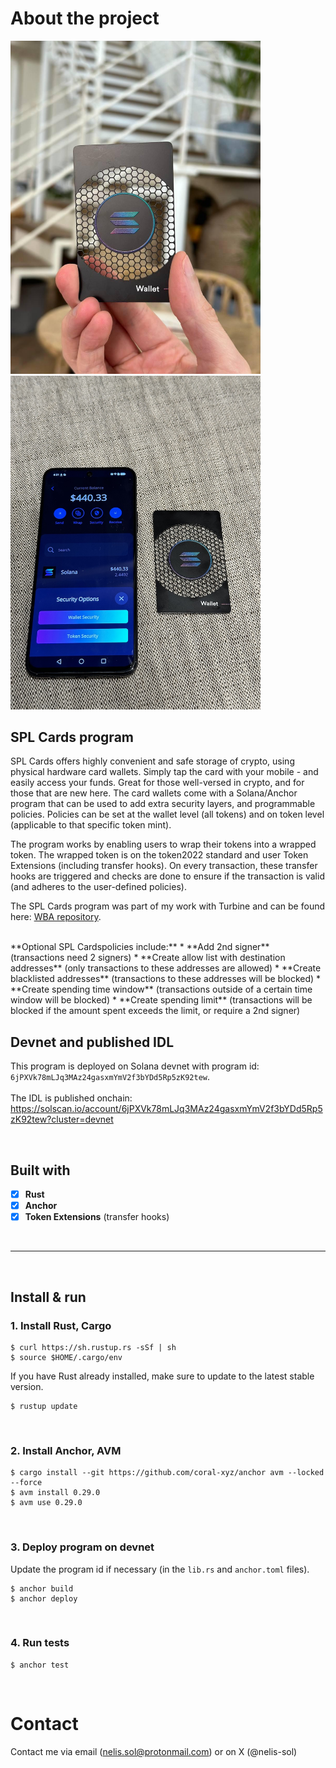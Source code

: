 # About the project

<img width="400" alt="SPL Card" src="https://github.com/Nelis-sol/splcards-program/blob/main/spl-card.jpg">
&nbsp;&nbsp;
<img width="400" alt="SPL Cards app" src="https://github.com/Nelis-sol/splcards-program/blob/main/spl-card-app.jpg">


## SPL Cards program

SPL Cards offers highly convenient and safe storage of crypto, using physical hardware card wallets. Simply tap the card with your mobile - and easily access your funds. Great for those well-versed in crypto, and for those that are new here. The card wallets come with a Solana/Anchor program that can be used to add extra security layers, and programmable policies. Policies can be set at the wallet level (all tokens) and on token level (applicable to that specific token mint).

The program works by enabling users to wrap their tokens into a wrapped token. The wrapped token is on the token2022 standard and user Token Extensions (including transfer hooks). On every transaction, these transfer hooks are triggered and checks are done to ensure if the transaction is valid (and adheres to the user-defined policies).

The SPL Cards program was part of my work with Turbine and can be found here: [WBA repository](https://github.com/Web3-Builders-Alliance/Nelis-sol_Sol_1Q24/tree/main/capstone/splcards).

<br />
**Optional SPL Cardspolicies include:**
  * **Add 2nd signer** (transactions need 2 signers)
  * **Create allow list with destination addresses** (only transactions to these addresses are allowed)
  * **Create blacklisted addresses** (transactions to these addresses will be blocked)
  * **Create spending time window** (transactions outside of a certain time window will be blocked)
  * **Create spending limit** (transactions will be blocked if the amount spent exceeds the limit, or require a 2nd signer)

<br />

## Devnet and published IDL
This program is deployed on Solana devnet with program id: `6jPXVk78mLJq3MAz24gasxmYmV2f3bYDd5Rp5zK92tew`.<br /><br />
The IDL is published onchain:
https://solscan.io/account/6jPXVk78mLJq3MAz24gasxmYmV2f3bYDd5Rp5zK92tew?cluster=devnet

<br />

## Built with

- [x] **Rust**
- [x] **Anchor**  
- [x] **Token Extensions** (transfer hooks)

<br />

____

<br />

## Install & run

### 1. Install Rust, Cargo
```
$ curl https://sh.rustup.rs -sSf | sh
$ source $HOME/.cargo/env
```

If you have Rust already installed, make sure to update to the latest stable version.
```
$ rustup update
```
<br />

### 2. Install Anchor, AVM
```
$ cargo install --git https://github.com/coral-xyz/anchor avm --locked --force
$ avm install 0.29.0
$ avm use 0.29.0
```
<br />

### 3. Deploy program on devnet
Update the program id if necessary (in the `lib.rs` and `anchor.toml` files).

```
$ anchor build
$ anchor deploy
```
<br />

### 4. Run tests
```
$ anchor test
```

<br />

# Contact
Contact me via email (nelis.sol@protonmail.com) or on X (@nelis-sol)

<br /><br />

